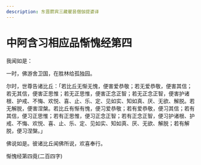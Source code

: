 ```yaml
---
description: 东晋罽宾三藏瞿昙僧伽提婆译
---
```


# 中阿含习相应品惭愧经第四

我闻如是：

一时，佛游舍卫国，在胜林给孤独园。

尔时，世尊告诸比丘：「若比丘无惭无愧，便害爱恭敬；若无爱恭敬，便害其信；若无其信，便害正思惟；若无正思惟，便害正念正智；若无正念正智，便害护诸根、护戒、不悔、欢悦、喜、止、乐、定、见如实、知如真、厌、无欲、解脱。若无解脱，便害涅槃。若比丘有惭有愧，便习爱恭敬；若有爱恭敬，便习其信；若有其信，便习正思惟；若有正思惟，便习正念正智；若有正念正智，便习护诸根、护戒、不悔、欢悦、喜、止、乐、定、见如实、知如真、厌、无欲、解脱；若有解脱，便习涅槃。」

佛说如是。彼诸比丘闻佛所说，欢喜奉行。

惭愧经第四竟(二百四字)
